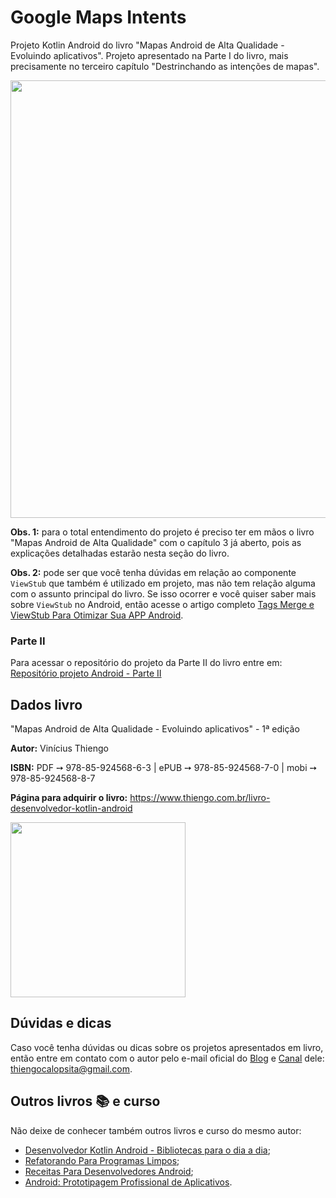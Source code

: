 # Google Maps Intents

Projeto Kotlin Android do livro "Mapas Android de Alta Qualidade - Evoluindo aplicativos". Projeto apresentado na Parte I do livro, mais precisamente no terceiro capítulo "Destrinchando as intenções de mapas".

<img src="https://www.thiengo.com.br/img/livro/mapas-android-de-alta-qualidade-evoluindo-aplicativos/github/projeto-android-parte-1-livro-mapas-android-de-alta-qualidade-evoluindo-aplicativos.png" width="700">

**Obs. 1:** para o total entendimento do projeto é preciso ter em mãos o livro "Mapas Android de Alta Qualidade" com o capítulo 3 já aberto, pois as explicações detalhadas estarão nesta seção do livro.

**Obs. 2:** pode ser que você tenha dúvidas em relação ao componente `ViewStub` que também é utilizado em projeto, mas não tem relação alguma com o assunto principal do livro. Se isso ocorrer e você quiser saber mais sobre `ViewStub` no Android, então acesse o artigo completo [Tags Merge e ViewStub Para Otimizar Sua APP Android](https://www.thiengo.com.br/tags-merge-e-viewstub-para-otimizar-sua-app-android).

### Parte II

Para acessar o repositório do projeto da Parte II do livro entre em: [Repositório projeto Android - Parte II](https://github.com/viniciusthiengo/book-project-mariah-salao-de-beleza)

## Dados livro

"Mapas Android de Alta Qualidade - Evoluindo aplicativos" - 1ª edição

**Autor:** Vinícius Thiengo

**ISBN:** PDF ➙ 978-85-924568-6-3 | ePUB ➙ 978-85-924568-7-0 | mobi ➙ 978-85-924568-8-7

**Página para adquirir o livro:** https://www.thiengo.com.br/livro-desenvolvedor-kotlin-android

<img src="https://www.thiengo.com.br/img/livro/mapas-android-de-alta-qualidade-evoluindo-aplicativos/github/capas-livro-mapas-android-de-alta-qualidade-evoluindo-aplicativos.png" width="280">

## Dúvidas e dicas

Caso você tenha dúvidas ou dicas sobre os projetos apresentados em livro, então entre em contato com o autor pelo e-mail oficial do [Blog](https://www.thiengo.com.br) e [Canal](https://www.youtube.com/user/thiengoCalopsita) dele: thiengocalopsita@gmail.com.

## Outros livros 📚 e curso

Não deixe de conhecer também outros livros e curso do mesmo autor:

- [Desenvolvedor Kotlin Android - Bibliotecas para o dia a dia](https://www.thiengo.com.br/livro-desenvolvedor-kotlin-android);
- [Refatorando Para Programas Limpos](https://www.thiengo.com.br/livro-refatorando-para-programas-limpos);
- [Receitas Para Desenvolvedores Android](https://www.thiengo.com.br/livro-receitas-para-desenvolvedores-android);
- [Android: Prototipagem Profissional de Aplicativos](https://www.udemy.com/course/android-prototipagem-profissional-de-aplicativos/?locale=pt_BR&persist_locale=).
